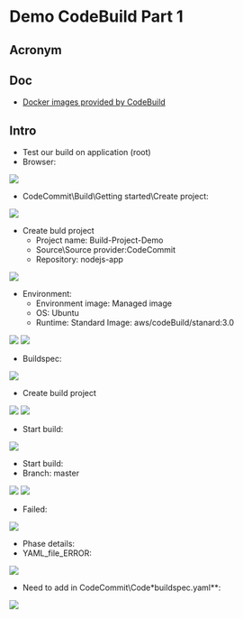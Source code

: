 # Demo CodeBuild Part 1

## Acronym

## Doc
* [Docker images provided by CodeBuild](https://docs.aws.amazon.com/codebuild/latest/userguide/build-env-ref-available.html)

## Intro
* Test our build on application (root)
* Browser:

[<img src="https://i.imgur.com/MzEPTLq.png">](https://i.imgur.com/MzEPTLq.png)

* CodeCommit\Build\Getting started\Create project:

[<img src="https://i.imgur.com/TpuNlZT.png">](https://i.imgur.com/TpuNlZT.png)

* Create buld project
    * Project name: Build-Project-Demo
    * Source\Source provider:CodeCommit
    * Repository: nodejs-app
    
[<img src="https://i.imgur.com/xYe63jP.png">](https://i.imgur.com/xYe63jP.png)

* Environment:
    * Environment image: Managed image
    * OS: Ubuntu
    * Runtime: Standard
    Image: aws/codeBuild/stanard:3.0
    
[<img src="https://i.imgur.com/kG2amNI.png">](https://i.imgur.com/kG2amNI.png)
[<img src="https://i.imgur.com/VOFQ4sQ.png">](https://i.imgur.com/VOFQ4sQ.png)

* Buildspec:

[<img src="https://i.imgur.com/3L1K6o5.png">](https://i.imgur.com/3L1K6o5.png)

* Create build project

[<img src="https://i.imgur.com/zM9JNXi.png">](https://i.imgur.com/zM9JNXi.png)
[<img src="https://i.imgur.com/KFlmpZY.png">](https://i.imgur.com/KFlmpZY.png)


* Start build:

[<img src="https://i.imgur.com/ln2yBEG.png">](https://i.imgur.com/ln2yBEG.png)

* Start build:
* Branch: master

[<img src="https://i.imgur.com/PEZEmw9.png">](https://i.imgur.com/PEZEmw9.png)
[<img src="https://i.imgur.com/YW1qLB6.png">](https://i.imgur.com/YW1qLB6.png)

* Failed:

[<img src="https://i.imgur.com/KTVkV1v.png">](https://i.imgur.com/KTVkV1v.png)

* Phase details:
* YAML_file_ERROR:

[<img src="https://i.imgur.com/ojZsr0C.png">](https://i.imgur.com/ojZsr0C.png)

* Need to add in CodeCommit\Code\*buildspec.yaml**:

[<img src="https://i.imgur.com/rhiLy24.png">](https://i.imgur.com/rhiLy24.png)

